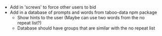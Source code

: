 - Add in 'screws' to force other users to bid
- Add in a database of prompts and words from taboo-data npm package 
    - Show hints to the user (Maybe can use two words from the no repeat list?)
    - Database should have groups that are similar with the no repeat list